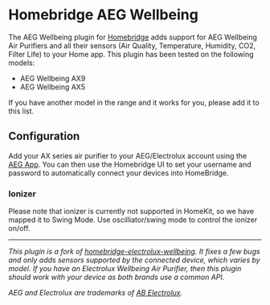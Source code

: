 
# Homebridge AEG Wellbeing

The AEG Wellbeing plugin for [Homebridge](https://github.com/nfarina/homebridge) adds support for AEG Wellbeing Air Purifiers and all their sensors (Air Quality, Temperature, Humidity, CO2, Filter Life) to your Home app. This plugin has been tested on the following models:

- AEG Wellbeing AX9
- AEG Wellbeing AX5

If you have another model in the range and it works for you, please add it to this list.

## Configuration
Add your AX series air purifier to your AEG/Electrolux account using the [AEG App](https://apps.apple.com/gb/app/aeg/id1599494494). You can then use the Homebridge UI to set your username and password to automatically connect your devices into HomeBridge.


### Ionizer
Please note that ionizer is currently not supported in HomeKit, so we have mapped it to Swing Mode. Use oscilliator/swing mode to control the ionizer on/off.

---

*This plugin is a fork of [homebridge-electrolux-wellbeing](https://github.com/baboons/homebridge-electrolux-wellbeing). It fixes a few bugs and only adds sensors supported by the connected device, which varies by model. If you have an Electrolux Wellbeing Air Purifier, then this plugin should work with your device as both brands use a common API.*

*AEG and Electrolux are trademarks of [AB Electrolux](https://www.electroluxgroup.com/).*
